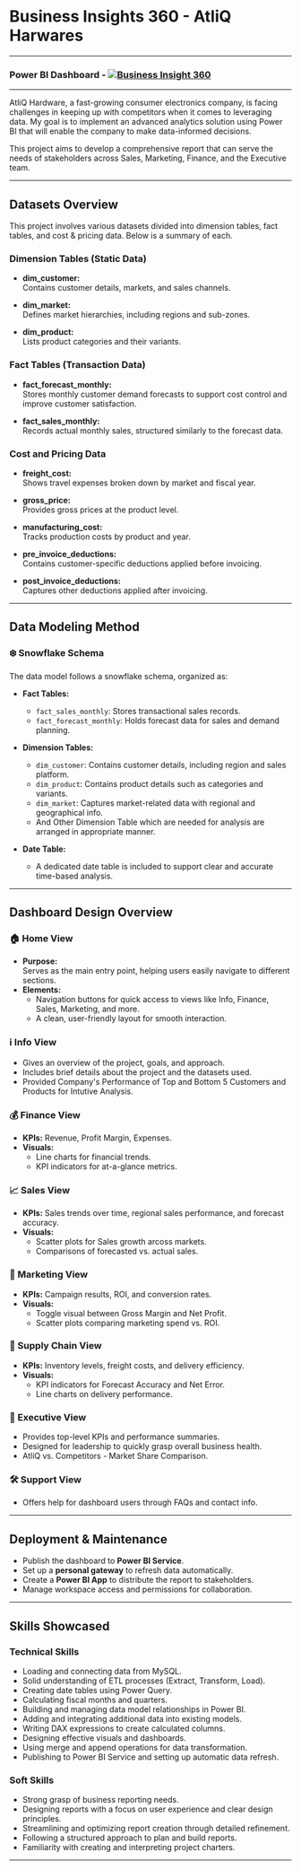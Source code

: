 # Business Insights 360 - AtliQ Harwares

---

### Power BI Dashboard - [![Business Insight 360](C:\Users\LENOVO\Downloads)](https://app.powerbi.com/links/du4_-xdlZ3?ctid=c6e549b3-5f45-4032-aae9-d4244dc5b2c4&pbi_source=linkShare)


---
AtliQ Hardware, a fast-growing consumer electronics company, is facing challenges in keeping up with competitors when it comes to leveraging data. My goal is to implement an advanced analytics solution using Power BI that will enable the company to make data-informed decisions. 

This project aims to develop a comprehensive report that can serve the needs of stakeholders across Sales, Marketing, Finance, and the Executive team.

---

## Datasets Overview

This project involves various datasets divided into dimension tables, fact tables, and cost & pricing data. Below is a summary of each.


### Dimension Tables (Static Data)

- **dim_customer:**  
  Contains customer details, markets, and sales channels.

- **dim_market:**  
  Defines market hierarchies, including regions and sub-zones.

- **dim_product:**  
  Lists product categories and their variants.


### Fact Tables (Transaction Data)

- **fact_forecast_monthly:**  
  Stores monthly customer demand forecasts to support cost control and improve customer satisfaction.

- **fact_sales_monthly:**  
  Records actual monthly sales, structured similarly to the forecast data.



### Cost and Pricing Data

- **freight_cost:**  
  Shows travel expenses broken down by market and fiscal year.

- **gross_price:**  
  Provides gross prices at the product level.

- **manufacturing_cost:**  
  Tracks production costs by product and year.

- **pre_invoice_deductions:**  
  Contains customer-specific deductions applied before invoicing.

- **post_invoice_deductions:**  
  Captures other deductions applied after invoicing.

---

## Data Modeling Method

### ❄️ Snowflake Schema

The data model follows a snowflake schema, organized as:

- **Fact Tables:**
  - `fact_sales_monthly`: Stores transactional sales records.
  - `fact_forecast_monthly`: Holds forecast data for sales and demand planning.

- **Dimension Tables:**
  - `dim_customer`: Contains customer details, including region and sales platform.
  - `dim_product`: Contains product details such as categories and variants.
  - `dim_market`: Captures market-related data with regional and geographical info.
  - And Other Dimension Table which are needed for analysis are arranged in appropriate manner.

- **Date Table:**
  - A dedicated date table is included to support clear and accurate time-based analysis.

---

## Dashboard Design Overview


### 🏠 Home View

- **Purpose:**  
  Serves as the main entry point, helping users easily navigate to different sections.
- **Elements:**  
  - Navigation buttons for quick access to views like Info, Finance, Sales, Marketing, and more.
  - A clean, user-friendly layout for smooth interaction.


### ℹ️ Info View
- Gives an overview of the project, goals, and approach.
- Includes brief details about the project and the datasets used.
- Provided Company's Performance of Top and Bottom 5 Customers and Products for Intutive Analysis.


### 💰 Finance View
- **KPIs:** Revenue, Profit Margin, Expenses.
- **Visuals:**    
  - Line charts for financial trends.  
  - KPI indicators for at-a-glance metrics.


### 📈 Sales View
- **KPIs:** Sales trends over time, regional sales performance, and forecast accuracy.
- **Visuals:**   
  - Scatter plots for Sales growth arcoss markets.  
  - Comparisons of forecasted vs. actual sales.


### 📣 Marketing View
- **KPIs:** Campaign results, ROI, and conversion rates.
- **Visuals:**  
  - Toggle visual between Gross Margin and Net Profit.
  - Scatter plots comparing marketing spend vs. ROI.


### 🚚 Supply Chain View
- **KPIs:** Inventory levels, freight costs, and delivery efficiency.
- **Visuals:**  
  - KPI indicators for Forecast Accuracy and Net Error. 
  - Line charts on delivery performance.  

### 🏢 Executive View
- Provides top-level KPIs and performance summaries.
- Designed for leadership to quickly grasp overall business health.
- AtliQ vs. Competitors - Market Share Comparison.


### 🛠️ Support View
- Offers help for dashboard users through FAQs and contact info.

---

## Deployment & Maintenance

- Publish the dashboard to **Power BI Service**.
- Set up a **personal gateway** to refresh data automatically.
- Create a **Power BI App** to distribute the report to stakeholders.
- Manage workspace access and permissions for collaboration.

---

## Skills Showcased

### Technical Skills

- Loading and connecting data from MySQL.
- Solid understanding of ETL processes (Extract, Transform, Load).
- Creating date tables using Power Query.
- Calculating fiscal months and quarters.
- Building and managing data model relationships in Power BI.
- Adding and integrating additional data into existing models.
- Writing DAX expressions to create calculated columns.
- Designing effective visuals and dashboards.
- Using merge and append operations for data transformation.
- Publishing to Power BI Service and setting up automatic data refresh.

### Soft Skills

- Strong grasp of business reporting needs.
- Designing reports with a focus on user experience and clear design principles.
- Streamlining and optimizing report creation through detailed refinement.
- Following a structured approach to plan and build reports.
- Familiarity with creating and interpreting project charters.

---
